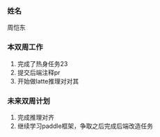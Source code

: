 ### 姓名

周恺东



### 本双周工作

1. 完成了热身任务23
2. 提交后端注释pr
3. 开始做latte推理对对其



### 未来双周计划

1. 完成推理对齐
2. 继续学习paddle框架，争取之后完成后端改造任务
